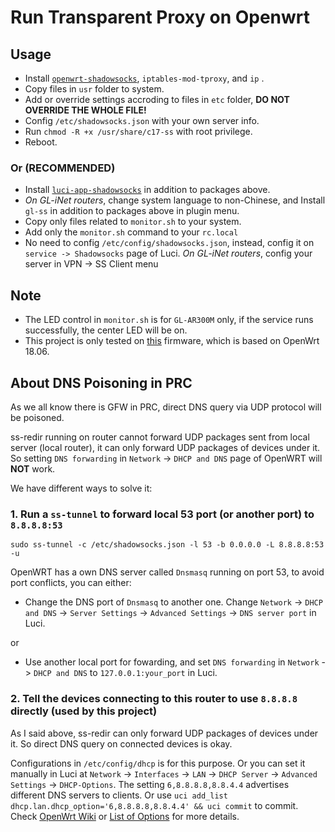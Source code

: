 # Run Transparent Proxy on Openwrt

## Usage

- Install [`openwrt-shadowsocks`](https://github.com/shadowsocks/openwrt-shadowsocks), `iptables-mod-tproxy`, and `ip` .
- Copy files in `usr` folder to system.
- Add or override settings accroding to files in `etc` folder, **DO NOT OVERRIDE THE WHOLE FILE!**
- Config `/etc/shadowsocks.json` with your own server info.
- Run `chmod -R +x /usr/share/c17-ss` with root privilege.
- Reboot.

### Or (RECOMMENDED)

- Install [`luci-app-shadowsocks`](https://github.com/shadowsocks/luci-app-shadowsocks) in addition to packages above.
- *On GL-iNet routers*, change system language to non-Chinese, and Install `gl-ss` in addition to packages above in plugin menu.
- Copy only files related to `monitor.sh` to your system.
- Add only the `monitor.sh` command to your `rc.local`
- No need to config `/etc/config/shadowsocks.json`, instead, config it on `service -> Shadowsocks` page of Luci. *On GL-iNet routers*, config your server in VPN -> SS Client menu

## Note

- The LED control in `monitor.sh` is for `GL-AR300M` only, if the service runs successfully, the center LED will be on.
- This project is only tested on [this](http://download.gl-inet.com/firmware/ar300m/nand/testing/) firmware, which is based on OpenWrt 18.06.

## About DNS Poisoning in PRC

As we all know there is GFW in PRC, direct DNS query via UDP protocol will be poisoned.

ss-redir running on router cannot forward UDP packages sent from local server (local router), it can only forward UDP packages of devices under it. So setting `DNS forwarding` in `Network` -> `DHCP and DNS` page of OpenWRT will **NOT** work.

We have different ways to solve it:

### 1. Run a `ss-tunnel` to forward local 53 port (or another port) to `8.8.8.8:53`

`sudo ss-tunnel -c /etc/shadowsocks.json -l 53 -b 0.0.0.0 -L 8.8.8.8:53 -u`

OpenWRT has a own DNS server called `Dnsmasq` running on port 53, to avoid port conflicts, you can either:

- Change the DNS port of `Dnsmasq` to another one. Change  `Network` -> `DHCP and DNS` -> `Server Settings` -> `Advanced Settings` -> `DNS server port` in Luci.

or

- Use another local port for fowarding, and set `DNS forwarding` in `Network` -> `DHCP and DNS` to `127.0.0.1:your_port` in Luci.

### 2. Tell the devices connecting to this router to use `8.8.8.8` directly **(used by this project)**

As I said above, ss-redir can only forward UDP packages of devices under it. So direct DNS query on connected devices is okay.

Configurations in `/etc/config/dhcp` is for this purpose. Or you can set it manually in Luci at `Network` -> `Interfaces` -> `LAN` -> `DHCP Server` -> `Advanced Settings` -> `DHCP-Options`. The setting `6,8.8.8.8,8.8.4.4` advertises different DNS servers to clients. Or use `uci add_list dhcp.lan.dhcp_option='6,8.8.8.8,8.8.4.4' && uci commit` to commit. Check [OpenWrt Wiki](https://openwrt.org/docs/guide-user/base-system/dhcp) or [List of Options](http://www.networksorcery.com/enp/protocol/bootp/options.htm) for more details.